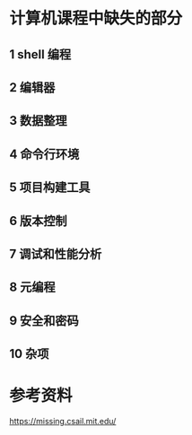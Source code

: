 # 计算机课程中缺失的部分

## 1 shell 编程

## 2 编辑器

## 3 数据整理

## 4 命令行环境

## 5 项目构建工具

## 6 版本控制

## 7 调试和性能分析

## 8 元编程

## 9 安全和密码

## 10 杂项

# 参考资料

https://missing.csail.mit.edu/

